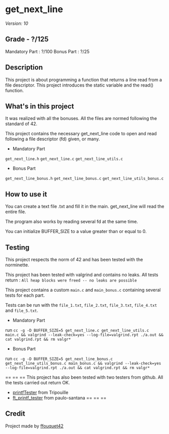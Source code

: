 # get_next_line

*Version: 10*

## Grade - ?/125

Mandatory Part : ?/100
Bonus Part : ?/25

## Description

This project is about programming a function that returns a line
read from a file descriptor. This project introduces the static variable and the read() function.

## What's in this project

It was realized with all the bonuses. All the files are normed following the standard of 42.

This project contains the necessary get_next_line code to open and read following a file descriptor (fd) given, or many.

* Mandatory Part

`get_next_line.h`
`get_next_line.c`
`get_next_line_utils.c`

* Bonus Part

`get_next_line_bonus.h`
`get_next_line_bonus.c`
`get_next_line_utils_bonus.c`

## How to use it

You can create a text file .txt and fill it in the main. get_next_line will read the entire file.

The program also works by reading several fd at the same time.

You can initialize BUFFER_SIZE to a value greater than or equal to 0.

## Testing

This project respects the norm of 42 and has been tested with the norminette.

This project has been tested with valgrind and contains no leaks.
All tests return : `All heap blocks were freed -- no leaks are possible`

This project contains a custom `main.c` and `main_bonus.c` containing several tests for each part.

Tests can be run with the `file_1.txt`, `file_2.txt`, `file_3.txt`, `file_4.txt` and `file_5.txt`.

* Mandatory Part

run `cc -g -D BUFFER_SIZE=5 get_next_line.c get_next_line_utils.c main.c && valgrind --leak-check=yes --log-file=valgrind.rpt ./a.out && cat valgrind.rpt && rm valgr*`

* Bonus Part

run `cc -g -D BUFFER_SIZE=5 get_next_line_bonus.c get_next_line_utils_bonus.c main_bonus.c && valgrind --leak-check=yes --log-file=valgrind.rpt ./a.out && cat valgrind.rpt && rm valgr*`

== == ==
This project has also been tested with two testers from github. All the tests carried out return OK.  

* [printfTester](https://github.com/Tripouille/printfTester) from Tripouille  
* [ft_printf_tester](https://github.com/paulo-santana/ft_printf_tester) from paulo-santana
== == ==

## Credit

Project made by [ffouquet42](https://github.com/ffouquet42)